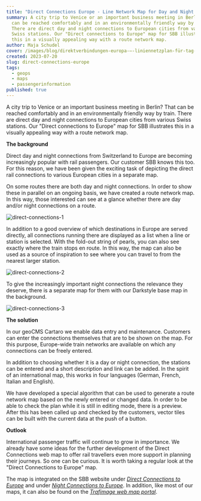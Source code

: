 ```yaml
---
title: "Direct Connections Europe - Line Network Map for Day and Night Connections "
summary: A city trip to Venice or an important business meeting in Berlin? That
  can be reached comfortably and in an environmentally friendly way by train.
  There are direct day and night connections to European cities from various
  Swiss stations. Our "Direct connections to Europe" map for SBB illustrates
  this in a visually appealing way with a route network map.
author: Maja Schudel
cover: /images/blog/direktverbindungen-europa-–-liniennetzplan-für-tag-und-nachtverbindungen/blog_ipv_4.png
created: 2023-07-20
slug: direct-connections-europe
tags:
  - geops
  - maps
  - passengerinformation
published: true
---
```

A city trip to Venice or an important business meeting in Berlin? That can be reached comfortably and in an environmentally friendly way by train. There are direct day and night connections to European cities from various Swiss stations. Our "Direct connections to Europe" map for SBB illustrates this in a visually appealing way with a route network map.


**The background**

Direct day and night connections from Switzerland to Europe are becoming increasingly popular with rail passengers. Our customer SBB knows this too. For this reason, we have been given the exciting task of depicting the direct rail connections to various European cities in a separate map.

On some routes there are both day and night connections. In order to show these in parallel on an ongoing basis, we have created a route network map. In this way, those interested can see at a glance whether there are day and/or night connections on a route.

![direct-connections-1](/images/blog/direktverbindungen-europa-–-liniennetzplan-für-tag-und-nachtverbindungen/blog_ipv_1.png "geOps-direct-connections-1")

In addition to a good overview of which destinations in Europe are served directly, all connections running there are displayed as a list when a line or station is selected. With the fold-out string of pearls, you can also see exactly where the train stops en route. In this way, the map can also be used as a source of inspiration to see where you can travel to from the nearest larger station.

![direct-connections-2](/images/blog/direktverbindungen-europa-–-liniennetzplan-für-tag-und-nachtverbindungen/blog_ipv_2.png "geOps-direct-connections-2")

To give the increasingly important night connections the relevance they deserve, there is a separate map for them with our Darkstyle base map in the background.

![direct-connections-3](/images/blog/direktverbindungen-europa-–-liniennetzplan-für-tag-und-nachtverbindungen/blog_ipv_3.png "geOps-direct-connections-3")



**The solution**

In our geoCMS Cartaro we enable data entry and maintenance. Customers can enter the connections themselves that are to be shown on the map. For this purpose, Europe-wide train networks are available on which any connections can be freely entered.

In addition to choosing whether it is a day or night connection, the stations can be entered and a short description and link can be added. In the spirit of an international map, this works in four languages (German, French, Italian and English).

We have developed a special algorithm that can be used to generate a route network map based on the newly entered or changed data. In order to be able to check the plan while it is still in editing mode, there is a preview. After this has been called up and checked by the customers, vector tiles can be built with the current data at the push of a button.



**Outlook**

International passenger traffic will continue to grow in importance. We already have some ideas for the further development of the Direct Connections web map to offer rail travellers even more support in planning their journeys. So one can be curious. It is worth taking a regular look at the "Direct Connections to Europe" map.

The map is integrated on the SBB website under *[Direct Connections to Europe](https://www.sbb.ch/de/freizeit-ferien/destinationen/staedte-laender-europa.html)* and under *[Night Connections to Europe](https://www.sbb.ch/de/freizeit-ferien/zuege-ausfluege/nachtzug.html)*. In addition, like most of our maps, it can also be found on the *[Trafimage web map portal](https://maps.trafimage.ch/ch.sbb.direktverbindungen?baselayers=ch.sbb.direktverbindungen.base-light,ch.sbb.direktverbindungen.base-dark,ch.sbb.direktverbindungen.base-aerial&lang=de&layers=ch.sbb.direktverbindungen.night,ch.sbb.direktverbindungen.day&x=925472&y=5920000&z=9)*.